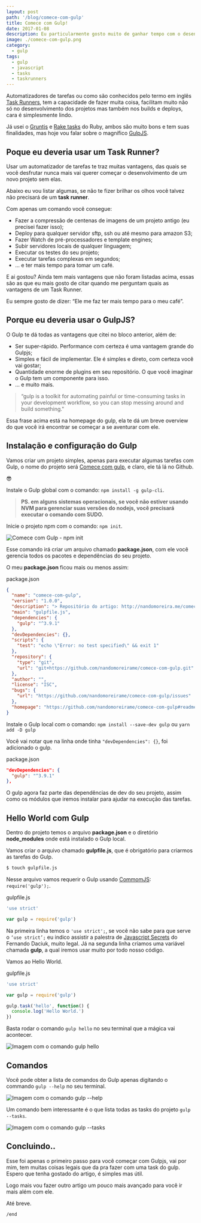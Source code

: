 ```yaml
---
layout: post
path: '/blog/comece-com-gulp'
title: Comece com Gulp!
date: 2017-01-08
description: Eu particularmente gosto muito de ganhar tempo com o desenvolvimento dos meus projetos e usar automatizador de tarefas me dá esse poder.
image: ./comece-com-gulp.png
category:
  - gulp
tags:
  - gulp
  - javascript
  - tasks
  - taskrunners
---
```


Automatizadores de tarefas ou como são conhecidos pelo termo em inglês [Task Runners](https://goo.gl/Zugcvt), tem a capacidade de fazer muita coisa, facilitam muito não só no desenvolvimento dos projetos mas também nos builds e deploys, cara é simplesmente lindo.

Já usei o [Gruntjs](http://gruntjs.com/) e [Rake tasks](https://github.com/ruby/rake) do Ruby, ambos são muito bons e tem suas finalidades, mas hoje vou falar sobre o magnífico [GulpJS](http://gulpjs.com/).

## Poque eu deveria usar um Task Runner?

Usar um automatizador de tarefas te traz muitas vantagens, das quais se você desfrutar nunca mais vai querer começar o desenvolvimento de um novo projeto sem elas.

Abaixo eu vou listar algumas, se não te fizer brilhar os olhos você talvez não precisará de um **task runner**.

Com apenas um comando você consegue:

- Fazer a compressão de centenas de imagens de um projeto antigo (eu precisei fazer isso);
- Deploy para qualquer servidor sftp, ssh ou até mesmo para amazon S3;
- Fazer Watch de pré-processadores e template engines;
- Subir servidores locais de qualquer linguagem;
- Executar os testes do seu projeto;
- Executar tarefas complexas em segundos;
- … e ter mais tempo para tomar um café.

E ai gostou? Ainda tem mais vantagens que não foram listadas acima, essas são as que eu mais gosto de citar quando me perguntam quais as vantagens de um Task Runner.

Eu sempre gosto de dizer: “Ele me faz ter mais tempo para o meu café”.

## Porque eu deveria usar o GulpJS?

O Gulp te dá todas as vantagens que citei no bloco anterior, além de:

- Ser super-rápido. Performance com certeza é uma vantagem grande do Gulpjs;
- Simples e fácil de implementar. Ele é simples e direto, com certeza você vai gostar;
- Quantidade enorme de plugins em seu repositório. O que você imaginar o Gulp tem um componente para isso.
- … e muito mais.

> “gulp is a toolkit for automating painful or time-consuming tasks in your development workflow, so you can stop messing around and build something."

Essa frase acima está na homepage do gulp, ela te dá um breve overview do que você irá encontrar se começar a se aventurar com ele.

## Instalação e configuração do Gulp

Vamos criar um projeto simples, apenas para executar algumas tarefas com Gulp, o nome do projeto será [Comece com gulp](https://github.com/nandomoreirame/comece-com-gulp), e claro, ele tá lá no Github.

😎

Instale o Gulp global com o comando: `npm install -g gulp-cli`.

> **PS. em alguns sistemas operacionais, se você não estiver usando NVM para gerenciar suas versões do nodejs, você precisará executar o comando com SUDO.**

Inicie o projeto npm com o comando: `npm init`.

![Comece com Gulp - npm init](./comece-com-gulp-npm-init.png)

Esse comando irá criar um arquivo chamado **package.json**, com ele você gerencia todos os pacotes e dependências do seu projeto.

O meu **package.json** ficou mais ou menos assim:

<div class="language-filename">package.json</div>

```json
{
  "name": "comece-com-gulp",
  "version": "1.0.0",
  "description": "> Repositório do artigo: http://nandomoreira.me/comece-com-gulp",
  "main": "gulpfile.js",
  "dependencies": {
    "gulp": "^3.9.1"
  },
  "devDependencies": {},
  "scripts": {
    "test": "echo \"Error: no test specified\" && exit 1"
  },
  "repository": {
    "type": "git",
    "url": "git+https://github.com/nandomoreirame/comece-com-gulp.git"
  },
  "author": "",
  "license": "ISC",
  "bugs": {
    "url": "https://github.com/nandomoreirame/comece-com-gulp/issues"
  },
  "homepage": "https://github.com/nandomoreirame/comece-com-gulp#readme"
}
```

Instale o Gulp local com o comando: `npm install --save-dev gulp` ou `yarn add -D gulp`

Você vai notar que na linha onde tinha `"devDependencies": {}`, foi adicionado o gulp.

<div class="language-filename">package.json</div>

```json
"devDependencies": {
  "gulp": "^3.9.1"
},
```

O gulp agora faz parte das dependências de dev do seu projeto, assim como os módulos que iremos instalar para ajudar na execução das tarefas.

## Hello World com Gulp

Dentro do projeto temos o arquivo **package.json** e o diretório **node_modules** onde está instalado o Gulp local.

Vamos criar o arquivo chamado **gulpfile.js**, que é obrigatório para criarmos as tarefas do Gulp.

```bash
$ touch gulpfile.js
```

Nesse arquivo vamos requerir o Gulp usando [CommomJS](https://pt.wikipedia.org/wiki/CommonJS): `require('gulp');`.

<div class="language-filename">gulpfile.js</div>

```javascript
'use strict'

var gulp = require('gulp')
```

Na primeira linha temos o `'use strict';`, se você não sabe para que serve o `‘use strict’;` eu indico assistir a palestra de [Javascript Secrets](https://youtu.be/7Ur9zN2vMcs?t=1m7s) do Fernando Daciuk, muito legal. Já na segunda linha criamos uma variável chamada **gulp**, a qual iremos usar muito por todo nosso código.

Vamos ao Hello World.

<div class="language-filename">gulpfile.js</div>

```javascript
'use strict'

var gulp = require('gulp')

gulp.task('hello', function() {
  console.log('Hello World.')
})
```

Basta rodar o comando `gulp hello` no seu terminal que a mágica vai acontecer.

![Imagem com o comando gulp hello](./comece-com-gulp-hello.png)

## Comandos

Você pode obter a lista de comandos do Gulp apenas digitando o commando `gulp --help` no seu terminal.

![Imagem com o comando gulp --help](./comece-com-gulp-comando-gulp-help.png)

Um comando bem interessante é o que lista todas as tasks do projeto `gulp --tasks`.

![Imagem com o comando gulp --tasks](./comece-com-gulp-comando-gulp-tasks.png)

## Concluindo..

Esse foi apenas o primeiro passo para você começar com Gulpjs, vai por mim, tem muitas coisas legais que da pra fazer com uma task do gulp. Espero que tenha gostado do artigo, é simples mas útil.

Logo mais vou fazer outro artigo um pouco mais avançado para você ir mais além com ele.

Até breve.

`/end`
